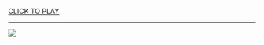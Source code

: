 
<a href="https://premium76.site?title=snake_game_with_mods&ref=12M">CLICK TO PLAY</a></h3>
<hr>

<a href="https://premium76.site?title=snake_game_with_mods&ref=12M"><img src="https://clearcache.store/games.png"></a>



